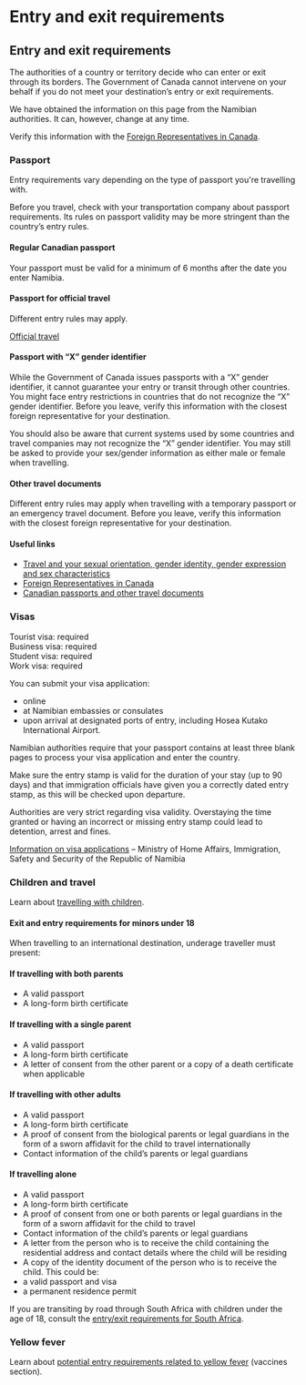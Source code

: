 # Entry and exit requirements

## Entry and exit requirements

The authorities of a country or territory decide who can enter or exit through its borders. The Government of Canada cannot intervene on your behalf if you do not meet your destination’s entry or exit requirements.

We have obtained the information on this page from the Namibian authorities. It can, however, change at any time.

Verify this information with the [Foreign Representatives in Canada](https://www.international.gc.ca/protocol-protocole/reps.aspx?lang=eng).

### Passport

Entry requirements vary depending on the type of passport you're travelling with.

Before you travel, check with your transportation company about passport requirements. Its rules on passport validity may be more stringent than the country’s entry rules.

#### Regular Canadian passport

Your passport must be valid for a minimum of 6 months after the date you enter Namibia.

#### Passport for official travel

Different entry rules may apply.

[Official travel](https://www.canada.ca/en/immigration-refugees-citizenship/services/canadian-passports/official-travel.html)

#### Passport with “X” gender identifier

While the Government of Canada issues passports with a “X” gender identifier, it cannot guarantee your entry or transit through other countries. You might face entry restrictions in countries that do not recognize the “X” gender identifier. Before you leave, verify this information with the closest foreign representative for your destination.

You should also be aware that current systems used by some countries and travel companies may not recognize the “X” gender identifier. You may still be asked to provide your sex/gender information as either male or female when travelling.

#### Other travel documents

Different entry rules may apply when travelling with a temporary passport or an emergency travel document. Before you leave, verify this information with the closest foreign representative for your destination.

#### Useful links

* [Travel and your sexual orientation, gender identity, gender expression and sex characteristics](https://travel.gc.ca/travelling/health-safety/lgbt-travel)
* [Foreign Representatives in Canada](https://www.international.gc.ca/protocol-protocole/reps.aspx?lang=eng)
* [Canadian passports and other travel documents](http://www.canada.ca/passport)

### Visas

Tourist visa: required  
Business visa: required  
Student visa: required  
Work visa: required

You can submit your visa application:

* online
* at Namibian embassies or consulates
* upon arrival at designated ports of entry, including Hosea Kutako International Airport.

Namibian authorities require that your passport contains at least three blank pages to process your visa application and enter the country.

Make sure the entry stamp is valid for the duration of your stay (up to 90 days) and that immigration officials have given you a correctly dated entry stamp, as this will be checked upon departure.

Authorities are very strict regarding visa validity. Overstaying the time granted or having an incorrect or missing entry stamp could lead to detention, arrest and fines.

[Information on visa applications](https://eservices.mhaiss.gov.na/visaonarrival) – Ministry of Home Affairs, Immigration, Safety and Security of the Republic of Namibia

### Children and travel

Learn about [travelling with children](http://travel.gc.ca/travelling/children).

#### Exit and entry requirements for minors under 18

When travelling to an international destination, underage traveller must present:

#### If travelling with both parents

* A valid passport
* A long-form birth certificate

#### If travelling with a single parent

* A valid passport
* A long-form birth certificate
* A letter of consent from the other parent or a copy of a death certificate when applicable

#### If travelling with other adults

* A valid passport
* A long-form birth certificate
* A proof of consent from the biological parents or legal guardians in the form of a sworn affidavit for the child to travel internationally
* Contact information of the child’s parents or legal guardians

#### If travelling alone

* A valid passport
* A long-form birth certificate
* A proof of consent from one or both parents or legal guardians in the form of a sworn affidavit for the child to travel
* Contact information of the child’s parents or legal guardians
* A letter from the person who is to receive the child containing the residential address and contact details where the child will be residing
* A copy of the identity document of the person who is to receive the child. This could be:
* a valid passport and visa
* a permanent residence permit

If you are transiting by road through South Africa with children under the age of 18, consult the [entry/exit requirements for South Africa](http://travel.gc.ca/destinations/south-africa#entryexit).

### Yellow fever

Learn about [potential entry requirements related to yellow fever](#health) (vaccines section).